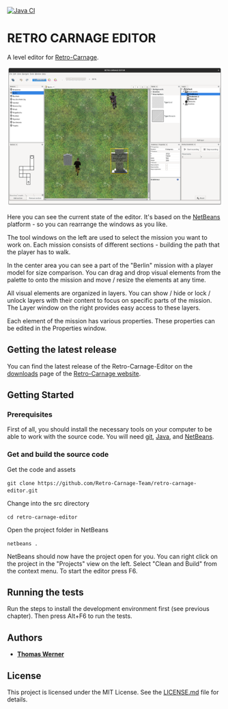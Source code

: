 [![Java CI](https://github.com/Retro-Carnage-Team/retro-carnage-editor/actions/workflows/ant.yml/badge.svg)](https://github.com/Retro-Carnage-Team/retro-carnage-editor/actions/workflows/ant.yml)

# RETRO CARNAGE EDITOR

A level editor for [Retro-Carnage](https://github.com/huddeldaddel/retro-carnage).

![Screenshot 1](docs/screenshot-1.png "Screenshot")

Here you can see the current state of the editor. It's based on the [NetBeans](https://netbeans.apache.org/) platform -
so you can rearrange the windows as you like.

The tool windows on the left are used to select the mission you want to
work on. Each mission consists of different sections - building the path that the player has to walk.

In the center area you can see a part of the "Berlin" mission with a player model for size comparison. You can drag and
drop visual elements from the palette to onto the mission and move / resize the elements at any time.

All visual elements are organized in layers. You can show / hide or lock / unlock layers with their content to focus on
specific parts of the mission. The Layer window on the right provides easy access to these layers.

Each element of the mission has various properties. These properties can be edited in the Properties window.

## Getting the latest release

You can find the latest release of the Retro-Carnage-Editor on the [downloads](https://www.retro-carnage.net/downloads/) page of the [Retro-Carnage website](https://www.retro-carnage.net).

## Getting Started

### Prerequisites

First of all, you should install the necessary tools on your computer to be able to work with the source code. You will need [git](https://git-scm.com/), [Java](https://openjdk.org/), and [NetBeans](https://netbeans.apache.org). 

### Get and build the source code

Get the code and assets

`git clone https://github.com/Retro-Carnage-Team/retro-carnage-editor.git`  

Change into the src directory

`cd retro-carnage-editor`

Open the project folder in NetBeans

`netbeans .`

NetBeans should now have the project open for you. You can right click on the project in the "Projects" view on the left. Select "Clean and Build" from the context menu. To start the editor press F6.

## Running the tests

Run the steps to install the development environment first (see previous chapter). Then press Alt+F6 to run the tests.

## Authors

- **[Thomas Werner](https://github.com/huddeldaddel)**

## License

This project is licensed under the MIT License. See the [LICENSE.md](./LICENSE.md) file for details.
